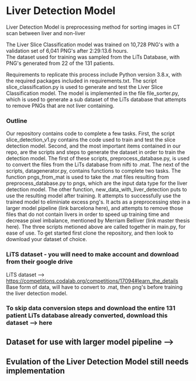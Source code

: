# Liver Detection Model
Liver Detection Model is preprocessing method for sorting images in CT scan between liver and non-liver


The Liver Slice Classification model was trained on 10,728 PNG's with a validation set of 6,041 PNG's after 2:29:13.6 hours.  
The dataset used for training was sampled from the LiTs Database, with PNG's generated from 22 of the 131 patients. 

Requirements to replicate this process include Python version 3.8.x, with the required packages included in requirements.txt. 
The script slice_classification.py is used to generate and test the Liver Slice Classification model. 
The model is implemented in the file file_sorter.py, which is used to generate a sub dataset of the LiTs database that attempts to remove PNGs that are not liver containing.

### Outline 
Our repository contains code to complete a few tasks. First, the script slice_detection_v1.py contains the code used to train and test the slice detection model. Second, and the most important items contained in our repo, are the scripts and steps to generate the dataset in order to train the detection model. The first of these scripts, preprocess_database.py, is used to convert the files from the LiTs database from nifti to .mat. The next of the scripts, datagenerator.py, contains functions to complete two tasks. The function pngs_from_mat is used to take the .mat files resulting from preprocess_database.py to pngs, which are the input data type for the liver detection model. The other function, new_data_with_liver_detection puts to use the resulting model after training. It attempts to successfully use the trained model to eliminiate excess png's. It acts as a preprocessing step in a larger model pipeline (link barcelona here), and attempts to remove those files that do not contain livers in order to speed up training time and decrease pixel imbalance, mentioned by Merriam Belliver (link master thesis here). 
The three scripts metioned above are called together in main.py, for ease of use. To get started first clone the repository, and then look to download your dataset of choice. 
### LiTS dataset - you will need to make account and download from their google drive
LiTS dataset --> https://competitions.codalab.org/competitions/17094#learn_the_details
Base form of data, will have to convert to .mat, then png's before training the liver detection model. 


### To skip data conversion steps and download the entire 131 patient LiTs database already converted, download this dataset --> here 



## Dataset for use with larger model pipeline -->  

## Evulation of the Liver Detection Model still needs implementation 
